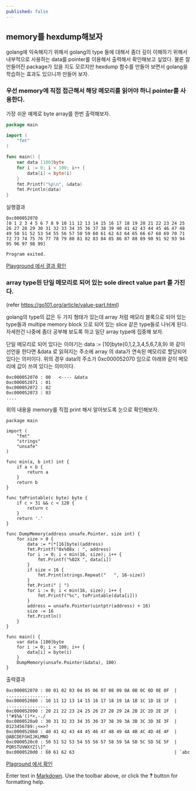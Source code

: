 ```yaml
---
published: false
---
```

## memory를 hexdump해보자

golang에 익숙해지기 위해서 golang의 type 들에 대해서 좀더 깊이 이해하기 위해서 내부적으로 사용하는 data를 pointer를 이용해서 출력해서 확인해보고 싶었다. 물론 잘 만들어진 package가 있을 지도 모르지만 hexdump 함수를 만들어 보면서 golang을 학습하는 효과도 있으니까 만들어 보자.

### 우선 memory에 직접 접근해서 해당 메모리를 읽어야 하니 pointer를 사용한다.
가장 쉬운 예제로 byte array를 한번 출력해보자.

```go
package main

import (
	"fmt"
)

func main() {
	var data [100]byte
	for i := 0; i < 100; i++ {
		data[i] = byte(i)
	}
	fmt.Printf("%p\n", &data)
	fmt.Println(data)
}
```
실행결과
```
0xc000052070
[0 1 2 3 4 5 6 7 8 9 10 11 12 13 14 15 16 17 18 19 20 21 22 23 24 25 26 27 28 29 30 31 32 33 34 35 36 37 38 39 40 41 42 43 44 45 46 47 48 49 50 51 52 53 54 55 56 57 58 59 60 61 62 63 64 65 66 67 68 69 70 71 72 73 74 75 76 77 78 79 80 81 82 83 84 85 86 87 88 89 90 91 92 93 94 95 96 97 98 99]

Program exited.
```
[Playground 에서 결과 확인](https://play.golang.org/p/ihtSODDIExm)

### array type읜 단일 메모리로 되어 있는 sole direct value part 를 가진다.
(refer https://go101.org/article/value-part.html)

golang의 type의 값은 두 가지 형태가 있는데 array 처럼 메모리 블록으로 되어 있는 type들과 multipe memory block 으로 되어 있는 slice 같은 type들로 나뉘게 된다. 자세한건 나중에 좀더 공부해 보도록 하고 일단 array type에 집중해 보자.

단일 메모리로 되어 있다는 이야기는 data := [10]byte{0,1,2,3,4,5,6,7,8,9} 와 같이 선언을 한다면 &data 로 읽혀지는 주소에 array 의 data가 연속된 메모리로 할당되어 있다는 의미이다. 위의 경우 data의 주소가 0xc000052070 임으로 아래와 같이 메모리에 값이 쓰여 있다는 의미이다.
```
0xc000052070 : 00   <---- &data
0xc000052071 : 01
0xc000052072 : 02
0xc000052073 : 03
....
```

위의 내용을 memory를 직접 print 해서 알아보도록 눈으로 확인해보자.

```
package main

import (
	"fmt"
	"strings"
	"unsafe"
)

func min(a, b int) int {
	if a < b {
		return a
	}
	return b
}

func toPrintable(c byte) byte {
	if c > 31 && c < 128 {
		return c
	}
	return '.'
}

func DumpMemory(address unsafe.Pointer, size int) {
	for size > 0 {
		data := *(*[16]byte)(address)
		fmt.Printf("0x%08x : ", address)
		for i := 0; i < min(16, size); i++ {
			fmt.Printf("%02X ", data[i])
		}
		if size < 16 {
			fmt.Print(strings.Repeat("   ", 16-size))
		}
		fmt.Print(" | ")
		for i := 0; i < min(16, size); i++ {
			fmt.Printf("%c", toPrintable(data[i]))
		}
		address = unsafe.Pointer(uintptr(address) + 16)
		size -= 16
		fmt.Println()
	}
}

func main() {
	var data [100]byte
	for i := 0; i < 100; i++ {
		data[i] = byte(i)
	}
	DumpMemory(unsafe.Pointer(&data), 100)
}

```
출력결과
```
0xc000052070 : 00 01 02 03 04 05 06 07 08 09 0A 0B 0C 0D 0E 0F  | ................
0xc000052080 : 10 11 12 13 14 15 16 17 18 19 1A 1B 1C 1D 1E 1F  | ................
0xc000052090 : 20 21 22 23 24 25 26 27 28 29 2A 2B 2C 2D 2E 2F  |  !"#$%&'()*+,-./
0xc0000520a0 : 30 31 32 33 34 35 36 37 38 39 3A 3B 3C 3D 3E 3F  | 0123456789:;<=>?
0xc0000520b0 : 40 41 42 43 44 45 46 47 48 49 4A 4B 4C 4D 4E 4F  | @ABCDEFGHIJKLMNO
0xc0000520c0 : 50 51 52 53 54 55 56 57 58 59 5A 5B 5C 5D 5E 5F  | PQRSTUVWXYZ[\]^_
0xc0000520d0 : 60 61 62 63                                      | `abc
```
[Plaground 에서 확인](https://play.golang.org/p/ukhQKxfM9Jx)


Enter text in [Markdown](http://daringfireball.net/projects/markdown/). Use the toolbar above, or click the **?** button for formatting help.
